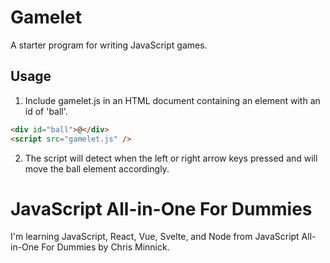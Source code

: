 # Gamelet

A starter program for writing JavaScript games.

## Usage

1. Include gamelet.js in an HTML document containing an element with an id of 'ball'.

```html
<div id="ball">@</div>
<script src="gamelet.js" />
```

2. The script will detect when the left or right arrow keys pressed and will move the ball element accordingly.

# JavaScript All-in-One For Dummies

I'm learning JavaScript, React, Vue, Svelte, and Node
from JavaScript All-in-One For Dummies by Chris Minnick.

